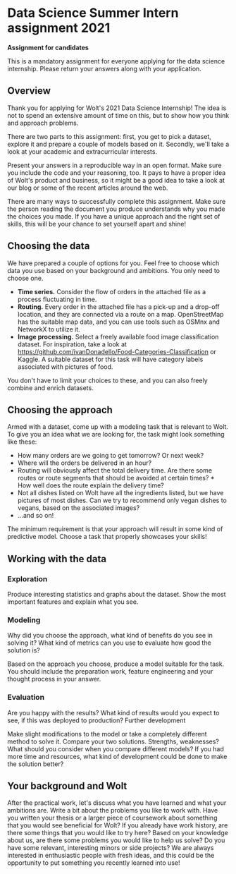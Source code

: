 # Data Science Summer Intern assignment 2021

**Assignment for candidates**

This is a mandatory assignment for everyone applying for the data science internship. Please return your answers along with your application.

## Overview

Thank you for applying for Wolt's 2021 Data Science Internship! The idea is not to spend an extensive amount of time on this, but to show how you think and approach problems.

There are two parts to this assignment: first, you get to pick a dataset, explore it and prepare a couple of models based on it. Secondly, we'll take a look at your academic and extracurricular interests.

Present your answers in a reproducible way in an open format. Make sure you include the code and your reasoning, too. It pays to have a proper idea of Wolt's product and business, so it might be a good idea to take a look at our blog or some of the recent articles around the web.

There are many ways to successfully complete this assignment. Make sure the person reading the document you produce understands why you made the choices you made. If you have a unique approach and the right set of skills, this will be your chance to set yourself apart and shine!

## Choosing the data
We have prepared a couple of options for you. Feel free to choose which data you use based on your background and ambitions. You only need to choose one.

* **Time series.** Consider the flow of orders in the attached file as a process fluctuating in time.
* **Routing.** Every order in the attached file has a pick-up and a drop-off location, and they are connected via a route on a map. OpenStreetMap has the suitable map data, and you can use tools such as OSMnx and NetworkX to utilize it.
* **Image processing.** Select a freely available food image classification dataset. For inspiration, take a look at https://github.com/ivanDonadello/Food-Categories-Classification or Kaggle. A suitable dataset for this task will have category labels associated with pictures of food.

You don't have to limit your choices to these, and you can also freely combine and enrich datasets.

## Choosing the approach
Armed with a dataset, come up with a modeling task that is relevant to Wolt. To give you an idea what we are looking for, the task might look something like these:

* How many orders are we going to get tomorrow? Or next week?
* Where will the orders be delivered in an hour?
* Routing will obviously affect the total delivery time. Are there some routes or route segments that should be avoided at certain times? * How well does the route explain the delivery time?
* Not all dishes listed on Wolt have all the ingredients listed, but we have pictures of most dishes. Can we try to recommend only vegan dishes to vegans, based on the associated images?
* …and so on!

The minimum requirement is that your approach will result in some kind of predictive model. Choose a task that properly showcases your skills!

## Working with the data
### Exploration
Produce interesting statistics and graphs about the dataset. Show the most important features and explain what you see. 

### Modeling
Why did you choose the approach, what kind of benefits do you see in solving it? What kind of metrics can you use to evaluate how good the solution is?

Based on the approach you choose, produce a model suitable for the task. You should include the preparation work, feature engineering and your thought process in your answer. 

### Evaluation
Are you happy with the results? What kind of results would you expect to see, if this was deployed to production?
Further development

Make slight modifications to the model or take a completely different method to solve it. Compare your two solutions. Strengths, weaknesses? What should you consider when you compare different models? If you had more time and resources, what kind of development could be done to make the solution better?

## Your background and Wolt
After the practical work, let's discuss what you have learned and what your ambitions are. Write a bit about the problems you like to work with. Have you written your thesis or a larger piece of coursework about something that you would see beneficial for Wolt? If you already have work history, are there some things that you would like to try here? Based on your knowledge about us, are there some problems you would like to help us solve? Do you have some relevant, interesting minors or side projects? We are always interested in enthusiastic people with fresh ideas, and this could be the opportunity to put something you recently learned into use!
